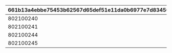 |661b13a4ebbe75453b62567d65def51e11da0b6977e7d8345699b19a118532d1|c2bd5068b168be0e2e8b1cf6650b6cb1f4b2fc82650f797c9e3a432ee4a5a348|093c97934ce7541c04f837b6e0838bf482877769ffbbf61dde649b7d0a6e95fb|c4e0adb6c1e24b9af7fda10a0b631dda1ceb9f7e1591554f6923f05a24d7cb69|
| --- | --- | --- | --- |
|802100240|-20|0|1|
|802100241|-20|-80|1|
|802100244|-20|0|1|
|802100245|-20|0|1|